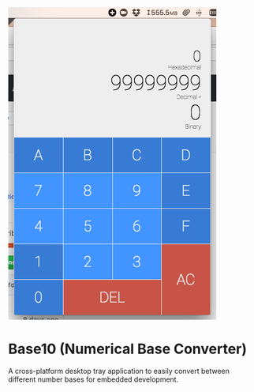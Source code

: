 ![Tray application](screenshot.png)
# Base10 (Numerical Base Converter)
A cross-platform desktop tray application to easily convert between different number bases for embedded development.

